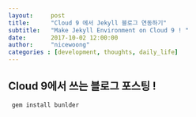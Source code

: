 ```yaml
---
layout:     post
title:      "Cloud 9 에서 Jekyll 블로그 연동하기"
subtitle:   "Make Jekyll Environment on Cloud 9 ! "
date:       2017-10-02 12:00:00
author:     "nicewoong"
categories : [development, thoughts, daily_life]
---
```



## Cloud 9에서 쓰는 블로그 포스팅 !  

``` gem install bunlder```
